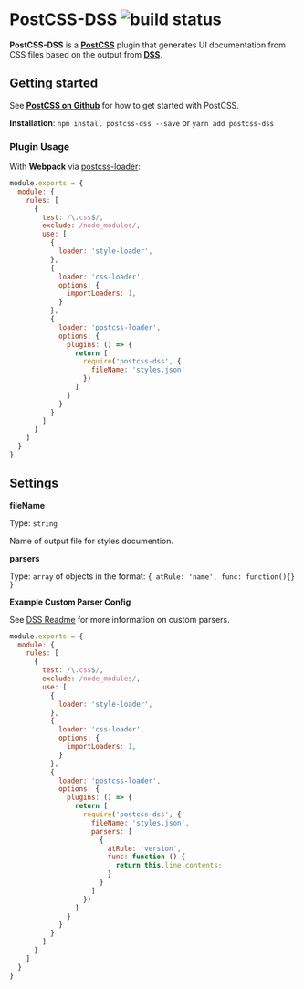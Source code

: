 # PostCSS-DSS ![build status](https://travis-ci.org/benmcginnis/postcss-dss.svg?branch=master)

**PostCSS-DSS** is a **[PostCSS](http://postcss.org/)** plugin that generates UI documentation from CSS files based on the output from **[DSS](https://github.com/darcyclarke/dss)**.

## Getting started
See **[PostCSS on Github](https://github.com/postcss/postcss)** for how to get started with PostCSS.

**Installation**: `npm install postcss-dss --save`  or `yarn add postcss-dss`

### Plugin Usage

With **Webpack** via [postcss-loader](https://github.com/postcss/postcss-loader):

```javascript
module.exports = {
  module: {
    rules: [
      {
        test: /\.css$/,
        exclude: /node_modules/,
        use: [
          {
            loader: 'style-loader',
          },
          {
            loader: 'css-loader',
            options: {
              importLoaders: 1,
            }
          },
          {
            loader: 'postcss-loader',
            options: {
              plugins: () => {
                return [
                  require('postcss-dss', {
                    fileName: 'styles.json'
                  })
                ]
              }
            }
          }
        ]
      }
    ]
  }
}
```

## Settings
**fileName**

Type: `string`

Name of output file for styles documention.

**parsers**

Type: `array` of objects in the format: `{
  atRule: 'name',
  func: function(){}
}`

**Example Custom Parser Config**

See [DSS Readme](https://github.com/DSSWG/DSS) for more information on custom parsers.

```javascript
module.exports = {
  module: {
    rules: [
      {
        test: /\.css$/,
        exclude: /node_modules/,
        use: [
          {
            loader: 'style-loader',
          },
          {
            loader: 'css-loader',
            options: {
              importLoaders: 1,
            }
          },
          {
            loader: 'postcss-loader',
            options: {
              plugins: () => {
                return [
                  require('postcss-dss', {
                    fileName: 'styles.json',
                    parsers: [
                      {
                        atRule: 'version',
                        func: function () {
                          return this.line.contents;
                        }
                      }
                    ]
                  })
                ]
              }
            }
          }
        ]
      }
    ]
  }
}
```
